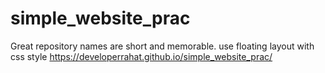 # simple_website_prac
Great repository names are short and memorable. use floating layout with css style
https://developerrahat.github.io/simple_website_prac/
